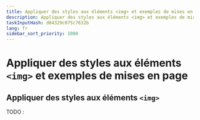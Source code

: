 ```yaml
---
title: Appliquer des styles aux éléments <img> et exemples de mises en page
description: Appliquer des styles aux éléments <img> et exemples de mises en page
taskInputHash: d84329c075c7632b
lang: fr
sidebar_sort_priority: 1000
---
```

# Appliquer des styles aux éléments `<img>` et exemples de mises en page

## Appliquer des styles aux éléments `<img>`

TODO :
